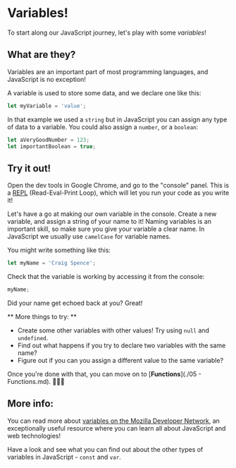 # Variables!

To start along our JavaScript journey, let's play with some *variables*!

## What are they?

Variables are an important part of most programming languages, and JavaScript is no exception!

A variable is used to store some data, and we declare one like this:

```javascript
let myVariable = 'value';
```

In that example we used a `string` but in JavaScript you can assign any type of data to a variable. You could also assign a `number`, or a `boolean`:

```javascript
let aVeryGoodNumber = 123;
let importantBoolean = true;
```

## Try it out!

Open the dev tools in Google Chrome, and go to the "console" panel. This is a [REPL](https://en.wikipedia.org/wiki/Read%E2%80%93eval%E2%80%93print_loop) (Read-Eval-Print Loop), which will let you run your code as you write it!

Let's have a go at making our own variable in the console. Create a new variable, and assign a string of your name to it! Naming variables is an important skill, so make sure you give your variable a clear name. In JavaScript we usually use `camelCase` for variable names.

You might write something like this:

```javascript
let myName = 'Craig Spence';
```

Check that the variable is working by accessing it from the console:

```javascript
myName;
```

Did your name get echoed back at you? Great!

** More things to try: **

* Create some other variables with other values! Try using `null` and `undefined`.
* Find out what happens if you try to declare two variables with the same name?
* Figure out if you can you assign a different value to the same variable?

Once you're done with that, you can move on to [**Functions**](./05 - Functions.md). 👏👏👏

## More info:

You can read more about [variables on the Mozilla Developer Network](https://developer.mozilla.org/en-US/docs/Web/JavaScript/Guide/Grammar_and_types#Declarations), an exceptionally useful resource where you can learn all about JavaScript and web technologies!

Have a look and see what you can find out about the other types of variables in JavaScript -  `const` and `var`.
